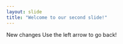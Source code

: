 ```yaml
---
layout: slide
title: "Welcome to our second slide!"
---
```

New changes
Use the left arrow to go back!
